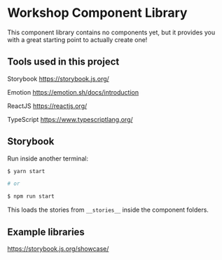 # Workshop Component Library

This component library contains no components yet, but it provides you with a great starting point to actually create one!

## Tools used in this project

Storybook https://storybook.js.org/

Emotion https://emotion.sh/docs/introduction

ReactJS https://reactjs.org/

TypeScript https://www.typescriptlang.org/

## Storybook

Run inside another terminal:

```sh
$ yarn start

# or

$ npm run start
```

This loads the stories from `__stories__` inside the component folders.

## Example libraries

https://storybook.js.org/showcase/
